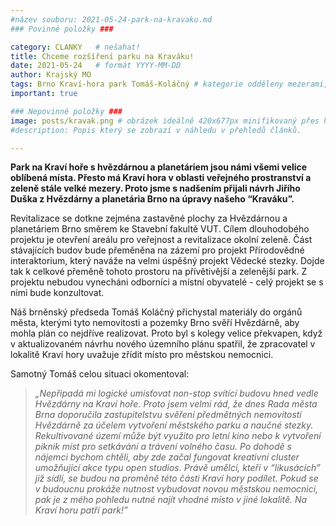 ```yaml
---
#název souboru: 2021-05-24-park-na-kravaku.md
### Povinné položky ###

category: CLANKY   # nešahat!
title: Chceme rozšíření parku na Kraváku!
date: 2021-05-24   # formát YYYY-MM-DD
author: Krajský MO
tags: Brno Kraví-hora park Tomáš-Koláčný # kategorie odděleny mezerami, např. volby zemědělství životní-prostředí piráti (viz https://jihomoravsky.pirati.cz/tags/)
important: true

### Nepovinné položky ###
image: posts/kravak.png # obrázek ideálně 420x677px minifikovaný přes https://tinypng.com/
#description: Popis který se zobrazí v náhledu v přehledů článků.

---
```

**Park na Kraví hoře s hvězdárnou a planetáriem jsou námi všemi velice oblíbená místa. Přesto má Kraví hora v oblasti veřejného prostranství a zeleně stále velké mezery. Proto jsme s nadšením přijali návrh Jiřího Duška z Hvězdárny a planetária Brno na úpravy našeho “Kraváku”.** 

Revitalizace se dotkne zejména zastavěné plochy za Hvězdárnou a planetáriem Brno směrem ke Stavební fakultě VUT. Cílem dlouhodobého projektu je otevření areálu pro veřejnost a revitalizace okolní zeleně. Část stávajících budov bude přeměněna na zázemí pro projekt Přírodovědné interaktorium, který naváže na velmi úspěšný projekt Vědecké stezky. Dojde tak k celkové přeměně tohoto prostoru na přívětivější a zelenější park. Z projektu nebudou vynecháni odborníci a místní obyvatelé - celý projekt se s nimi bude konzultovat. 

Náš brněnský předseda Tomáš Koláčný přichystal materiály do orgánů města, kterými tyto nemovitosti a pozemky Brno svěří Hvězdárně, aby mohla plán co nejdříve realizovat. Proto byl s kolegy velice překvapen, když v aktualizovaném návrhu nového územního plánu spatřil, že zpracovatel v lokalitě Kraví hory uvažuje zřídit místo pro městskou nemocnici. 

Samotný Tomáš celou situaci okomentoval: 
>  *„Nepřipadá mi logické umisťovat non-stop svítící budovu hned vedle Hvězdárny na Kraví hoře. Proto jsem velmi rád, že dnes Rada města Brna doporučila zastupitelstvu svěření předmětných nemovitostí Hvězdárně za účelem vytvoření městského parku a naučné stezky. Rekultivované území může být využito pro letní kino nebo k vytvoření piknik míst pro setkávání a trávení volného času. Po dohodě s nájemci bychom chtěli, aby zde začal fungovat kreativní cluster umožňující akce typu open studios. Právě umělci, kteří v “likusácích” již sídlí, se budou na proměně této části Kraví hory podílet. Pokud se v budoucnu prokáže nutnost vybudovat novou městskou nemocnici, pak je z mého pohledu nutné najít vhodné místo v jiné lokalitě. Na Kraví horu patří park!”* 
> 
